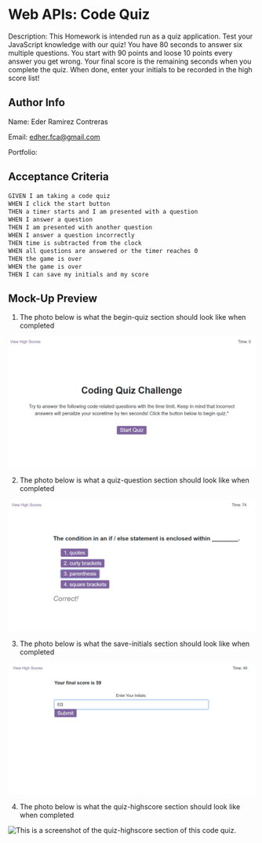 # Web APIs: Code Quiz

Description: 
This Homework is intended run as a quiz application. 
Test your JavaScript knowledge with our quiz! You have 80 seconds to answer six multiple questions. You start with 90 points and loose 10 points every answer you get wrong. Your final score is the remaining seconds when you complete the quiz. When done, enter your initials to be recorded in the high score list! 

## Author Info

Name: Eder Ramirez Contreras

Email: edher.fca@gmail.com

Portfolio: []()

## Acceptance Criteria

```
GIVEN I am taking a code quiz
WHEN I click the start button
THEN a timer starts and I am presented with a question
WHEN I answer a question
THEN I am presented with another question
WHEN I answer a question incorrectly
THEN time is subtracted from the clock
WHEN all questions are answered or the timer reaches 0
THEN the game is over
WHEN the game is over
THEN I can save my initials and my score
```
## Mock-Up Preview

1. The photo below is what the begin-quiz section should look like when completed

![This is a screenshot of the begin-quiz section of this code quiz.](./assets/images/uno.jpg)

2. The photo below is what a quiz-question section should look like when completed

![This is a screenshot of a quiz-question section in this code quiz.](./assets/images/dos.jpg)

3. The photo below is what the save-initials section should look like when completed

![This is a screenshot of the save-initials section of this code quiz.](./assets/images/tres.jpg)

4. The photo below is what the quiz-highscore section should look like when completed

![This is a screenshot of the quiz-highscore section of this code quiz.](./assets/images/cuatro.jpg)
